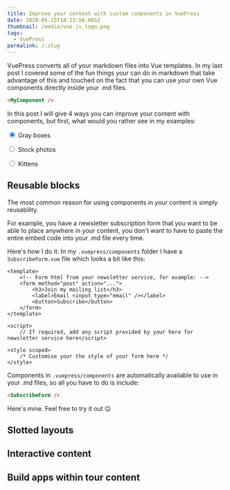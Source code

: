 ```yaml
---
title: Improve your content with custom components in VuePress
date: 2020-05-15T18:13:50.865Z
thumbnail: /media/vue.js_logo.png
tags:
  - VuePress
permalink: /:slug
---
```

VuePress converts all of your markdown files into Vue templates. In my last post I covered some of the fun things your can do in markdown that take advantage of this and touched on the fact that you can use your own Vue components directly inside your .md files. 

``` md
<MyComponent />
```

In this post I will give 4 ways you can improve your content with components, but first, what would you rather see in my examples:

<img :src="imageSrc + '130'" style="float:right" />

<label><input type="radio" v-model="pic" value="box" checked /> Gray boxes</label>

<label><input type="radio" v-model="pic" value="stock" /> Stock photos</label>

<label><input type="radio" v-model="pic" value="kitten" /> Kittens</label>

## Reusable blocks
The most common reason for using components in your content is simply reusability. 

For example, you have a newsletter subscription form that you want to be able to place anywhere in your content, you don't want to have to paste the entire embed code into your .md file every time.

Here's how I do it. In my `.vuepress/components` folder I have a `SubscribeForm.vue` file which looks a bit like this:

``` vue
<template>
    <!-- Form html from your newsletter service, for example: -->
    <form method="post" action="...">
        <h3>Join my mailing list</h3>
        <label>Email <input type="email" /></label>
        <button>Subscribe</button>
    </form>
</template>

<script>
    // If required, add any script provided by your here for newsletter service here</script>

<style scoped>
    /* Customise your the style of your form here */
</style>
```

Components in `.vuepress/components` are automatically available to use in your .md files, so all you have to do is include:

``` md
<SubscribeForm />
``` 
Here's mine. Feel free to try it out :wink:

<TinyLetter />

## Slotted layouts
## Interactive content
## Build apps within tour content

<script>
module.exports = {
  data() {
    return {
      pic: "box"
    }
  },
  computed: {
    imageSrc() {
      return this.pic === "kitten" ? "http://placekitten.com/"
        : this.pic === "stock" ? "https://picsum.photos/"
        : "https://via.placeholder.com/"
    }
  }
};
</script>